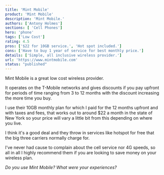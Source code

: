 ```yaml
---
title: 'Mint Mobile'
product: 'Mint Mobile'
description: 'Mint Mobile.'
authors: ['Antony Holmes']
sections: [ 'Cell Phones']
hero: 'phone'
tags: ['Low Cost']
rating: 4.5
pros: ['$22 for 10GB service.', 'Hot spot included.']
cons: ['Have to buy 1 year of service for best monthly price.']
details: ['Simple, all inclusive wireless provider.']
url: 'https://www.mintmobile.com'
status: "published"
---
```


Mint Mobile is a great low cost wireless provider.

<!-- end -->

It operates on the T-Mobile networks and gives discounts if you pay upfront for periods of time ranging from 3 to 12 months with the discount increasing the more time you buy.

I use their 10GB monthly plan for which I paid for the 12 months upfront and with taxes and fees, that works out to around $22 a month in the state of New York so your price will vary a little bit from this depending on where you live.

I think it's a good deal and they throw in services like hotspot for free that the big three carriers normally charge for.

I've never had cause to complain about the cell service nor 4G speeds, so all in all I highly recommend them if you are looking to save money on your wireless plan.

_Do you use Mint Mobile? What were your experiences?_
